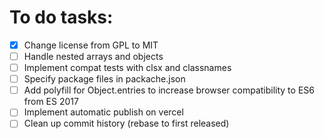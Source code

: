 # To do tasks:
- [x] Change license from GPL to MIT
- [ ] Handle nested arrays and objects
- [ ] Implement compat tests with clsx and classnames
- [ ] Specify package files in packache.json
- [ ] Add polyfill for Object.entries to increase browser compatibility to ES6 from ES 2017
- [ ] Implement automatic publish on vercel
- [ ] Clean up commit history (rebase to first released)
